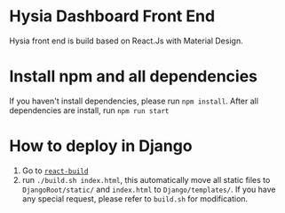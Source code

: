 # Hysia Dashboard Front End
Hysia front end is build based on React.Js with Material Design.  

# Install npm and all dependencies
If you haven't install dependencies, please run `npm install`. After all dependencies are install, run `npm run start`

# How to deploy in Django
1. Go to [`react-build`](https://github.com/HuaizhengZhang/Hysia/tree/master/hysia/server/react-build)
2. run `./build.sh index.html`, this automatically move all static files to `DjangoRoot/static/`
and `index.html` to `Django/templates/`. If you have any special request, please refer to `build.sh` for modification.
